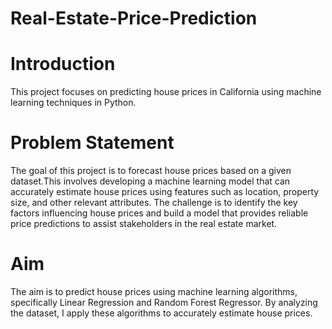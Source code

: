 # Real-Estate-Price-Prediction

# Introduction


This project focuses on predicting house prices in California using machine learning techniques in Python.

# Problem Statement


The goal of this project is to forecast house prices based on a given dataset.This involves developing a machine learning model that can accurately estimate house prices using features such as location, property size, and other relevant attributes. The challenge is to identify the key factors influencing house prices and build a model that provides reliable price predictions to assist stakeholders in the real estate market.

# Aim


The aim is to predict house prices using machine learning algorithms, specifically Linear Regression and Random Forest Regressor. By analyzing the dataset, I apply these algorithms to accurately estimate house prices.

